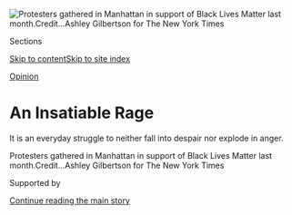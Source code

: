 <div id="app">

<div>

<div>

<div>

</div>

<div data-aria-hidden="false">

<div id="site-content" data-role="main">

<div>

<div class="css-1aor85t" style="opacity:0.000000001;z-index:-1;visibility:hidden">

<div class="css-1hqnpie">

<div class="css-epjblv">

<span class="css-17xtcya">[Opinion](/section/opinion)</span><span class="css-x15j1o">|</span><span class="css-fwqvlz">An
Insatiable
Rage</span>

</div>

<div class="css-k008qs">

<div class="css-1iwv8en">

<span class="css-18z7m18"></span>

<div>

</div>

</div>

<span class="css-1n6z4y">https://nyti.ms/3hsyWXi</span>

<div class="css-1705lsu">

<div class="css-4xjgmj">

<div class="css-4skfbu" data-role="toolbar" data-aria-label="Social Media Share buttons, Save button, and Comments Panel with current comment count" data-testid="share-tools">

  - 
  - 
  - 
  - 
    
    <div class="css-6n7j50">
    
    </div>

  - 
  - 

</div>

</div>

</div>

</div>

</div>

</div>

<div id="NYT_TOP_BANNER_REGION" class="css-11qgg8s">

</div>

<div id="fullBleedHeaderContent">

<div class="css-n4ws9g">

![<span class="css-16f3y1r e13ogyst0" data-aria-hidden="true">Protesters
gathered in Manhattan in support of Black Lives Matter last
month.</span><span class="css-cnj6d5 e1z0qqy90" itemprop="copyrightHolder"><span class="css-1ly73wi e1tej78p0">Credit...</span><span><span>Ashley
Gilbertson for The New York
Times</span></span></span>](https://static01.nyt.com/images/2020/06/14/opinion/14Blow/merlin_173230803_fc4a3693-0fb3-4695-b912-a579464afb05-articleLarge.jpg?quality=75&auto=webp&disable=upscale)

</div>

<div class="css-3z92zw">

<div class="css-6cn7ki">

<div class="NYTAppHideMasthead css-1bcu9v6 e1suatyy0">

<div class="section css-1o1qe8k e1suatyy2">

<div class="css-cu5p7t er09x8g0">

<div class="css-6n7j50">

</div>

<span class="css-1dv1kvn">Sections</span>

[Skip to content](#site-content)[Skip to site index](#site-index)

</div>

<div class="css-10698na e1huz5gh0">

</div>

</div>

</div>

[Opinion](/section/opinion)

<div class="css-1sojcmr ehdk2mb0">

# An Insatiable Rage

</div>

It is an everyday struggle to neither fall into despair nor explode in
anger.

</div>

</div>

<div class="css-nwzfg5 e1gnum310">

<span class="css-1f9pvn2 opinion">Protesters gathered in Manhattan in
support of Black Lives Matter last
month.</span><span class="css-cnj6d5 e1z0qqy90" itemprop="copyrightHolder"><span class="css-1ly73wi e1tej78p0">Credit...</span><span><span>Ashley
Gilbertson for The New York Times</span></span></span>

</div>

<div id="sponsor-wrapper" class="css-1hyfx7x">

<div id="sponsor-slug" class="css-19vbshk">

Supported by

</div>

[Continue reading the main
story](#after-sponsor)

<div id="sponsor" class="ad sponsor-wrapper" style="text-align:center;height:100%;display:block">

</div>

<div id="after-sponsor">

</div>

</div>

<div class="css-1wx1auc e1gnum311">

<div class="css-18e8msd">

<div class="css-vp77d3 epjyd6m0">

<div class="css-1p10dcb ey68jwv0" data-aria-hidden="true">

[![Charles M.
Blow](https://static01.nyt.com/images/2018/04/02/opinion/charles-m-blow/charles-m-blow-thumbLarge.png
"Charles M. Blow")](https://www.nytimes.com/by/charles-m-blow)

</div>

<div class="css-1baulvz">

By [<span class="css-1baulvz last-byline" itemprop="name">Charles M.
Blow</span>](https://www.nytimes.com/by/charles-m-blow)

<div class="css-8atqhb">

Opinion Columnist

</div>

</div>

</div>

  - June 14,
    2020

  - 
    
    <div class="css-4xjgmj">
    
    <div class="css-d8bdto" data-role="toolbar" data-aria-label="Social Media Share buttons, Save button, and Comments Panel with current comment count" data-testid="share-tools">
    
      - 
      - 
      - 
      - 
        
        <div class="css-6n7j50">
        
        </div>
    
      - 
      - 
    
    </div>
    
    </div>

</div>

</div>

</div>

<div class="section meteredContent css-1r7ky0e" name="articleBody" itemprop="articleBody">

<div class="css-1fanzo5 StoryBodyCompanionColumn">

<div class="css-53u6y8">

In the wake of the killing of George Floyd and the massive wave of
protests that have swept the country and the world, New York State on
Friday passed a package of policing reforms, banning chokeholds and
opening police disciplinary records, among other things.

After signing the bills into law, Gov. Andrew M. Cuomo said at one of
his coronavirus news conferences: “You don’t need to protest, you won.
You accomplished your goal. Society says you’re right, the police need
systemic reform.”

Cuomo’s statement betrays a fundamental misunderstanding of this moment.

Yes, the package of bills he signed, and the steps being taken in other
cities and states, represent movement in the right direction on the
issue of policing, but people aren’t only in the streets because of a
single killing or a single issue.

People are marching as a way of screaming, a way of exhaling pain, as an
enormous group catharsis.

This isn’t only about the pain of police brutality, it’s about *all* the
pain. This is about all the injustice and disrespect and oppression.
This is about ancestry and progeny.

</div>

</div>

<div class="css-1fanzo5 StoryBodyCompanionColumn">

<div class="css-53u6y8">

In fact, with every word of solidarity, with every overture by
governments and companies, with every new law passed or reform
instituted, the cry draws strength, because these actions are all
acknowledgment that those in pain have been right all along, that all of
their heretofore unheard and unheeded protestations had been wrongfully
ignored.

People are in the streets because their backs have too long borne the
weight of racism, or because for too long they have averted their eyes
from it.

Black people are saying: “See me\! See what you have done to me and
continue to do to me. Stand naked in your sin, and stare, unflinching,
at your reflection. You did this.”

They are saying, “Stop killing us\!”

And in that, they mean killing in every conceivable way.

Stop underfunding schools and overfunding police. Stop anti-black bias
in all fields, from medicine to employment to entertainment. Stop using
911 calls as a deadly weapon. America, just stop.

And, contrary to what Cuomo might have thought, his package of bills
represents a win in only one battle in a larger war.

</div>

</div>

<div class="css-1fanzo5 StoryBodyCompanionColumn">

<div class="css-53u6y8">

It took centuries for America to hone its instruments of oppression.
Every time part of it fell, it simply re-emerged in a more elegant form.

After slavery was abolished, the black codes were instituted, keeping
many restrictions that slavery had enforced and guaranteeing that black
people would continue to exist as a cheap source of labor.

After Reconstruction was allowed to fail, Southern states rushed to
rewrite their constitutions to institute and codify white supremacy,
ushering in Jim Crow.

For instance, at the [Louisiana constitutional
convention](https://www.demos.org/blog/overcoming-white-supremacy-louisiana)
in 1898, Thomas J. Semmes stated that the “mission” of the delegates had
been “to establish the supremacy of the white race in this state.” In
his closing remarks, E.B. Kruttschnitt, the president of that
convention, bemoaned that the delegates had been constrained by the 15th
Amendment such that they could not provide “universal white manhood
suffrage and the exclusion from the suffrage of every man with a trace
of African blood in his veins.”

He went on to proclaim:

“I say to you, that we can appeal to the conscience of the nation, both
judicial and legislative, and I don’t believe that they will take the
responsibility of striking down the system which we have reared in order
to protect the purity of the ballot box and to perpetuate the supremacy
of the Anglo–Saxon race in Louisiana.”

This wretched language repeated itself, in some form, at other
conventions.

Terror became a tool to keep black people underfoot. [Confederate
monuments](https://www.vox.com/identities/2017/8/15/16153220/trump-confederate-statues)sprang
up everywhere, the Ku Klux Klan flourished and lynchings surged.

After the Civil Rights Act of 1964, [mass incarceration began its
climb](https://www.vox.com/2015/7/13/8913297/mass-incarceration-maps-charts),
accomplishing many of the same things Jim Crow did before — voter
disenfranchisement, employment and housing restrictions, and just
overall punishment and disrespect.

</div>

</div>

<div class="css-1fanzo5 StoryBodyCompanionColumn">

<div class="css-53u6y8">

Racial oppression is infinitely transmutable.

So people are in the streets because they are tired of chopping heads
off the hydra. They are tired of fighting this oppression only to see it
spring right back, or multiply.

It is exhausting and infuriating and maddening to be forced to fight,
always, for what for others is free. It enrages, when you realize that
you’re still fighting the same fight that your parents fought, and that
their parents fought.

It is an everyday struggle to neither fall into despair nor explode in
anger.

So, these people are in the streets, having their moment and having
their say. And America would do well to listen and not try to silence
them or soothe them.

In fact, America listening and responding to these protests, respecting
them, is one of the healthiest things the country can do, because as
protester Kimberly Latrice Jones said at the end of [her viral
video](https://www.instagram.com/tv/CA5gksAgvxJ/?utm_source=ig_embed),
“They are lucky that what black people are looking for is equality and
not revenge.”

*The Times is committed to publishing* [*a diversity of
letters*](https://www.nytimes.com/2019/01/31/opinion/letters/letters-to-editor-new-york-times-women.html)
*to the editor. We’d like to hear what you think about this or any of
our articles. Here are some*
[*tips*](https://help.nytimes.com/hc/en-us/articles/115014925288-How-to-submit-a-letter-to-the-editor)*.
And here’s our email:*
[*letters@nytimes.com*](mailto:letters@nytimes.com)*.*

*Follow The New York Times Opinion section on*
[*Facebook*](https://www.facebook.com/nytopinion) *and* [*Twitter
(@NYTopinion)*](http://twitter.com/NYTOpinion)*, and*
[*Instagram*](https://www.instagram.com/nytopinion/)*.*

</div>

</div>

</div>

<div>

</div>

<div>

</div>

<div>

</div>

<div>

<div id="bottom-wrapper" class="css-1ede5it">

<div id="bottom-slug" class="css-l9onyx">

Advertisement

</div>

[Continue reading the main
story](#after-bottom)

<div id="bottom" class="ad bottom-wrapper" style="text-align:center;height:100%;display:block;min-height:90px">

</div>

<div id="after-bottom">

</div>

</div>

</div>

</div>

</div>

## Site Index

<div>

</div>

## Site Information Navigation

  - [© <span>2020</span> <span>The New York Times
    Company</span>](https://help.nytimes.com/hc/en-us/articles/115014792127-Copyright-notice)

<!-- end list -->

  - [NYTCo](https://www.nytco.com/)
  - [Contact
    Us](https://help.nytimes.com/hc/en-us/articles/115015385887-Contact-Us)
  - [Work with us](https://www.nytco.com/careers/)
  - [Advertise](https://nytmediakit.com/)
  - [T Brand Studio](http://www.tbrandstudio.com/)
  - [Your Ad
    Choices](https://www.nytimes.com/privacy/cookie-policy#how-do-i-manage-trackers)
  - [Privacy](https://www.nytimes.com/privacy)
  - [Terms of
    Service](https://help.nytimes.com/hc/en-us/articles/115014893428-Terms-of-service)
  - [Terms of
    Sale](https://help.nytimes.com/hc/en-us/articles/115014893968-Terms-of-sale)
  - [Site
    Map](https://spiderbites.nytimes.com)
  - [Help](https://help.nytimes.com/hc/en-us)
  - [Subscriptions](https://www.nytimes.com/subscription?campaignId=37WXW)

</div>

</div>

</div>

</div>
